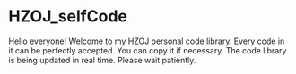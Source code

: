 # HZOJ_selfCode
Hello everyone!
Welcome to my HZOJ personal code library. Every code in it can be perfectly accepted. You can copy it if necessary. The code library is being updated in real time. Please wait patiently.
